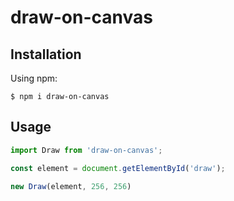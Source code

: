 # draw-on-canvas

## Installation
Using npm:
```shell
$ npm i draw-on-canvas
```

## Usage

```js
import Draw from 'draw-on-canvas';

const element = document.getElementById('draw');

new Draw(element, 256, 256)
```
